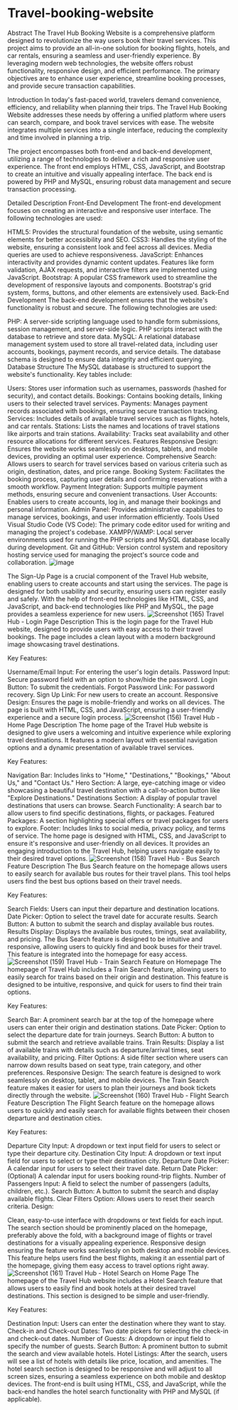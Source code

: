 # Travel-booking-website
Abstract
The Travel Hub Booking Website is a comprehensive platform designed to revolutionize the way users book their travel services. This project aims to provide an all-in-one solution for booking flights, hotels, and car rentals, ensuring a seamless and user-friendly experience. By leveraging modern web technologies, the website offers robust functionality, responsive design, and efficient performance. The primary objectives are to enhance user experience, streamline booking processes, and provide secure transaction capabilities.

Introduction
In today's fast-paced world, travelers demand convenience, efficiency, and reliability when planning their trips. The Travel Hub Booking Website addresses these needs by offering a unified platform where users can search, compare, and book travel services with ease. The website integrates multiple services into a single interface, reducing the complexity and time involved in planning a trip.

The project encompasses both front-end and back-end development, utilizing a range of technologies to deliver a rich and responsive user experience. The front end employs HTML, CSS, JavaScript, and Bootstrap to create an intuitive and visually appealing interface. The back end is powered by PHP and MySQL, ensuring robust data management and secure transaction processing.

Detailed Description
Front-End Development
The front-end development focuses on creating an interactive and responsive user interface. The following technologies are used:

HTML5: Provides the structural foundation of the website, using semantic elements for better accessibility and SEO.
CSS3: Handles the styling of the website, ensuring a consistent look and feel across all devices. Media queries are used to achieve responsiveness.
JavaScript: Enhances interactivity and provides dynamic content updates. Features like form validation, AJAX requests, and interactive filters are implemented using JavaScript.
Bootstrap: A popular CSS framework used to streamline the development of responsive layouts and components. Bootstrap's grid system, forms, buttons, and other elements are extensively used.
Back-End Development
The back-end development ensures that the website's functionality is robust and secure. The following technologies are used:

PHP: A server-side scripting language used to handle form submissions, session management, and server-side logic. PHP scripts interact with the database to retrieve and store data.
MySQL: A relational database management system used to store all travel-related data, including user accounts, bookings, payment records, and service details. The database schema is designed to ensure data integrity and efficient querying.
Database Structure
The MySQL database is structured to support the website's functionality. Key tables include:

Users: Stores user information such as usernames, passwords (hashed for security), and contact details.
Bookings: Contains booking details, linking users to their selected travel services.
Payments: Manages payment records associated with bookings, ensuring secure transaction tracking.
Services: Includes details of available travel services such as flights, hotels, and car rentals.
Stations: Lists the names and locations of travel stations like airports and train stations.
Availability: Tracks seat availability and other resource allocations for different services.
Features
Responsive Design: Ensures the website works seamlessly on desktops, tablets, and mobile devices, providing an optimal user experience.
Comprehensive Search: Allows users to search for travel services based on various criteria such as origin, destination, dates, and price range.
Booking System: Facilitates the booking process, capturing user details and confirming reservations with a smooth workflow.
Payment Integration: Supports multiple payment methods, ensuring secure and convenient transactions.
User Accounts: Enables users to create accounts, log in, and manage their bookings and personal information.
Admin Panel: Provides administrative capabilities to manage services, bookings, and user information efficiently.
Tools Used
Visual Studio Code (VS Code): The primary code editor used for writing and managing the project's codebase.
XAMPP/WAMP: Local server environments used for running the PHP scripts and MySQL database locally during development.
Git and GitHub: Version control system and repository hosting service used for managing the project's source code and collaboration.
![image](https://github.com/user-attachments/assets/471e21fb-01c8-4a8f-829d-e2092ef295c1)

The Sign-Up Page is a crucial component of the Travel Hub website, enabling users to create accounts and start using the services. The page is designed for both usability and security, ensuring users can register easily and safely. With the help of front-end technologies like HTML, CSS, and JavaScript, and back-end technologies like PHP and MySQL, the page provides a seamless experience for new users.
![Screenshot (165)](https://github.com/user-attachments/assets/3d1cf75b-40ad-4218-95eb-5c58a98512ca)
Travel Hub - Login Page Description
This is the login page for the Travel Hub website, designed to provide users with easy access to their travel bookings. The page includes a clean layout with a modern background image showcasing travel destinations.

Key Features:

Username/Email Input: For entering the user's login details.
Password Input: Secure password field with an option to show/hide the password.
Login Button: To submit the credentials.
Forgot Password Link: For password recovery.
Sign Up Link: For new users to create an account.
Responsive Design: Ensures the page is mobile-friendly and works on all devices.
The page is built with HTML, CSS, and JavaScript, ensuring a user-friendly experience and a secure login process.
![Screenshot (156)](https://github.com/user-attachments/assets/8b9960b2-bc1c-4b0b-9303-9f1672e161a9)
Travel Hub - Home Page Description
The home page of the Travel Hub website is designed to give users a welcoming and intuitive experience while exploring travel destinations. It features a modern layout with essential navigation options and a dynamic presentation of available travel services.

Key Features:

Navigation Bar: Includes links to "Home," "Destinations," "Bookings," "About Us," and "Contact Us."
Hero Section: A large, eye-catching image or video showcasing a beautiful travel destination with a call-to-action button like "Explore Destinations."
Destinations Section: A display of popular travel destinations that users can browse.
Search Functionality: A search bar to allow users to find specific destinations, flights, or packages.
Featured Packages: A section highlighting special offers or travel packages for users to explore.
Footer: Includes links to social media, privacy policy, and terms of service.
The home page is designed with HTML, CSS, and JavaScript to ensure it's responsive and user-friendly on all devices. It provides an engaging introduction to the Travel Hub, helping users navigate easily to their desired travel options.
![Screenshot (158)](https://github.com/user-attachments/assets/0d0c273f-3486-4c6e-a6ee-ba78d68d325b)
Travel Hub - Bus Search Feature Description
The Bus Search feature on the homepage allows users to easily search for available bus routes for their travel plans. This tool helps users find the best bus options based on their travel needs.

Key Features:

Search Fields: Users can input their departure and destination locations.
Date Picker: Option to select the travel date for accurate results.
Search Button: A button to submit the search and display available bus routes.
Results Display: Displays the available bus routes, timings, seat availability, and pricing.
The Bus Search feature is designed to be intuitive and responsive, allowing users to quickly find and book buses for their travel. This feature is integrated into the homepage for easy access.
![Screenshot (159)](https://github.com/user-attachments/assets/88540827-8c64-4e99-959c-46222bdcf10c)
Travel Hub - Train Search Feature on Homepage
The homepage of Travel Hub includes a Train Search feature, allowing users to easily search for trains based on their origin and destination. This feature is designed to be intuitive, responsive, and quick for users to find their train options.

Key Features:

Search Bar: A prominent search bar at the top of the homepage where users can enter their origin and destination stations.
Date Picker: Option to select the departure date for train journeys.
Search Button: A button to submit the search and retrieve available trains.
Train Results: Display a list of available trains with details such as departure/arrival times, seat availability, and pricing.
Filter Options: A side filter section where users can narrow down results based on seat type, train category, and other preferences.
Responsive Design: The search feature is designed to work seamlessly on desktop, tablet, and mobile devices.
The Train Search feature makes it easier for users to plan their journeys and book tickets directly through the website.
![Screenshot (160)](https://github.com/user-attachments/assets/61eb9f8e-80a1-4a79-a87e-3d95cfa11f6f)
Travel Hub - Flight Search Feature Description
The Flight Search feature on the homepage allows users to quickly and easily search for available flights between their chosen departure and destination cities.

Key Features:

Departure City Input: A dropdown or text input field for users to select or type their departure city.
Destination City Input: A dropdown or text input field for users to select or type their destination city.
Departure Date Picker: A calendar input for users to select their travel date.
Return Date Picker: (Optional) A calendar input for users booking round-trip flights.
Number of Passengers Input: A field to select the number of passengers (adults, children, etc.).
Search Button: A button to submit the search and display available flights.
Clear Filters Option: Allows users to reset their search criteria.
Design:

Clean, easy-to-use interface with dropdowns or text fields for each input.
The search section should be prominently placed on the homepage, preferably above the fold, with a background image of flights or travel destinations for a visually appealing experience.
Responsive design ensuring the feature works seamlessly on both desktop and mobile devices.
This feature helps users find the best flights, making it an essential part of the homepage, giving them easy access to travel options right away.
![Screenshot (161)](https://github.com/user-attachments/assets/93bb1102-8c67-4bec-8c85-dabbc99df6b1)
Travel Hub - Hotel Search on Home Page
The homepage of the Travel Hub website includes a Hotel Search feature that allows users to easily find and book hotels at their desired travel destinations. This section is designed to be simple and user-friendly.

Key Features:

Destination Input: Users can enter the destination where they want to stay.
Check-in and Check-out Dates: Two date pickers for selecting the check-in and check-out dates.
Number of Guests: A dropdown or input field to specify the number of guests.
Search Button: A prominent button to submit the search and view available hotels.
Hotel Listings: After the search, users will see a list of hotels with details like price, location, and amenities.
The hotel search section is designed to be responsive and will adjust to all screen sizes, ensuring a seamless experience on both mobile and desktop devices. The front-end is built using HTML, CSS, and JavaScript, while the back-end handles the hotel search functionality with PHP and MySQL (if applicable).














